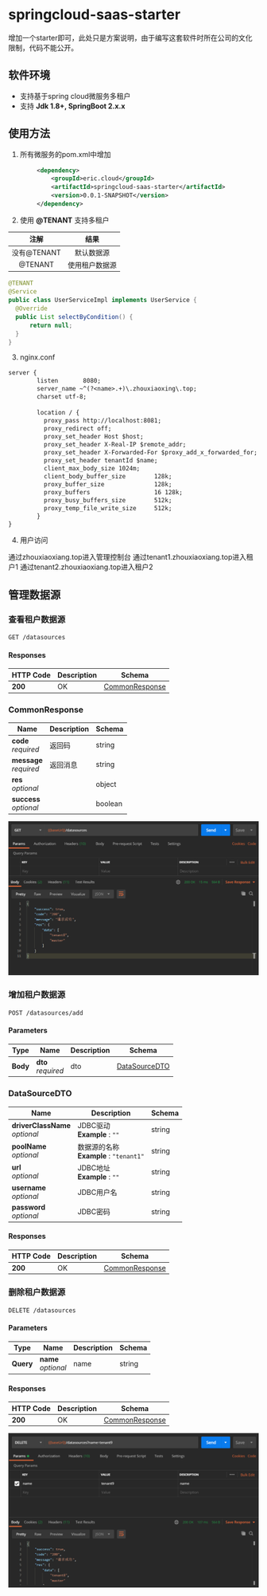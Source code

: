 # springcloud-saas-starter

  增加一个starter即可，此处只是方案说明，由于编写这套软件时所在公司的文化限制，代码不能公开。

## 软件环境

- 支持基于spring cloud微服务多租户
- 支持 **Jdk 1.8+, SpringBoot 2.x.x**

## 使用方法

1. 所有微服务的pom.xml中增加

```xml
        <dependency>
            <groupId>eric.cloud</groupId>
            <artifactId>springcloud-saas-starter</artifactId>
            <version>0.0.1-SNAPSHOT</version>
        </dependency>
```

2. 使用 **@TENANT** 支持多租户

|       注解        |         结果         |
| :---------------: | :-----------------:  |
|    没有@TENANT    |     默认数据源       |
|    @TENANT       |    使用租户数据源     |

```java
@TENANT 
@Service
public class UserServiceImpl implements UserService {
  @Override
  public List selectByCondition() {
      return null;
  }
}
```

3. nginx.conf

```nginx
server {
        listen       8080;
        server_name ~^(?<name>.+)\.zhouxiaoxing\.top;
        charset utf-8;
    
        location / {
          proxy_pass http://localhost:8081;
          proxy_redirect off;
          proxy_set_header Host $host;
          proxy_set_header X-Real-IP $remote_addr;
          proxy_set_header X-Forwarded-For $proxy_add_x_forwarded_for;
          proxy_set_header tenantId $name;
          client_max_body_size 1024m;
          client_body_buffer_size        128k;
          proxy_buffer_size              128k;
          proxy_buffers                  16 128k;
          proxy_busy_buffers_size        512k;
          proxy_temp_file_write_size     512k;
        }
}
```

4. 用户访问

  通过zhouxiaoxiang.top进入管理控制台
  通过tenant1.zhouxiaoxiang.top进入租户1
  通过tenant2.zhouxiaoxiang.top进入租户2

## 管理数据源

### 查看租户数据源

```
GET /datasources
```

#### Responses

|HTTP Code|Description|Schema|
|---|---|---|
|**200**|OK|[CommonResponse](#commonresponse)|

<a name="commonresponse"></a>
### CommonResponse

|Name|Description|Schema|
|---|---|---|
|**code**  <br>*required*|返回码|string|
|**message**  <br>*required*|返回消息|string|
|**res**  <br>*optional*||object|
|**success**  <br>*optional*||boolean|

![](images/all.png)

### 增加租户数据源

```
POST /datasources/add
```

#### Parameters

|Type|Name|Description|Schema|
|---|---|---|---|
|**Body**|**dto**  <br>*required*|dto|[DataSourceDTO](#datasourcedto)|

<a name="datasourcedto"></a>
### DataSourceDTO

|Name|Description|Schema|
|---|---|---|
|**driverClassName**  <br>*optional*|JDBC驱动  <br>**Example** : `""`|string|
|**poolName**  <br>*optional*|数据源的名称  <br>**Example** : `"tenant1"`|string|
|**url**  <br>*optional*|JDBC地址  <br>**Example** : `""`|string|
|**username**  <br>*optional*|JDBC用户名|string|
|**password**  <br>*optional*|JDBC密码|string|

#### Responses

|HTTP Code|Description|Schema|
|---|---|---|
|**200**|OK|[CommonResponse](#commonresponse)|

### 删除租户数据源

```
DELETE /datasources
```

#### Parameters

|Type|Name|Description|Schema|
|---|---|---|---|
|**Query**|**name**  <br>*optional*|name|string|

#### Responses

|HTTP Code|Description|Schema|
|---|---|---|
|**200**|OK|[CommonResponse](#commonresponse)|

![](images/delete.png)

```
